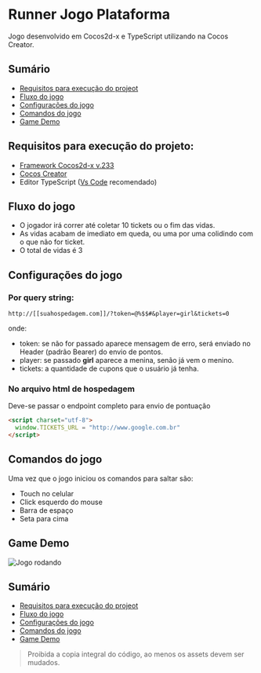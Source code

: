 # Runner Jogo Plataforma

Jogo desenvolvido em Cocos2d-x e TypeScript utilizando na Cocos Creator.

## Sumário

- [Requisitos para execução do projeot](#game-demo)
- [Fluxo do jogo](#fluxo-do-jogo)
- [Configurações do jogo](#configurações-do-jogo)
- [Comandos do jogo](#comandos-do-jogo)
- [Game Demo](#game-demo)


## Requisitos para execução do projeto:

+ [Framework Cocos2d-x v.233](https://www.cocos.com/en/cocos2dx)
+ [Cocos Creator](https://www.cocos.com/en/creator)
+ Editor TypeScript ([Vs Code](https://code.visualstudio.com/) recomendado)

## Fluxo do jogo

+ O jogador irá correr até coletar 10 tickets ou o fim das vidas.
+ As vidas acabam de imediato em queda, ou uma por uma colidindo com o que não for ticket.
+ O total de vidas é 3

## Configurações do jogo

### Por query string:

```
http://[[suahospedagem.com]]/?token=@%$$#&player=girl&tickets=0
```

onde:
+ token: se não for passado aparece mensagem de erro, será enviado no Header (padrão Bearer) do envio de pontos.
+ player: se passado **girl** aparece a menina, senão já vem o menino.
+ tickets: a quantidade de cupons que o usuário já tenha.

### No arquivo html de hospedagem
Deve-se passar o endpoint completo para envio de pontuação
```html
<script charset="utf-8">
  window.TICKETS_URL = "http://www.google.com.br"
</script>
```

## Comandos do jogo

Uma vez que o jogo iniciou os comandos para saltar são:
- Touch no celular
- Click esquerdo do mouse
- Barra de espaço
- Seta para cima

## Game Demo

![Jogo rodando](https://github.com/GivailsonNeves/Cocos-Runner/blob/master/running.gif?raw=true)


## Sumário

- [Requisitos para execução do projeot](#game-demo)
- [Fluxo do jogo](#fluxo-do-jogo)
- [Configurações do jogo](#configurações-do-jogo)
- [Comandos do jogo](#comandos-do-jogo)
- [Game Demo](#game-demo)

>Proibida a copia integral do código, ao menos os assets devem ser mudados.